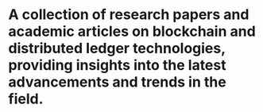 # A collection of research papers and academic articles on blockchain and distributed ledger technologies, providing insights into the latest advancements and trends in the field.

